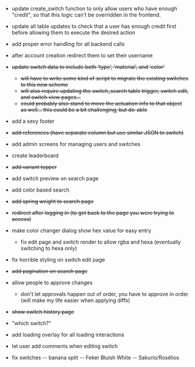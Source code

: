 - update create_switch function to only allow users who have enough "credit", so that this logic can't be overridden in the frontend.
- update all table updates to check that a user has enough credit first before allowing them to execute the desired action
- add proper error handling for all backend calls
- after account creation redirect them to set their username
- ~~update switch data to include both 'type', 'material', and 'color'~~
    - ~~will have to write some kind of script to migrate the existing switches to this new scheme~~
    - ~~will also require updating the switch_search table trigger, switch edit, and switch view pages...~~
    - ~~could probably also stand to move the actuation info to that object as well...  this could be a bit challenging, but do-able~~
- add a sexy footer
- ~~add references (have separate column but use similar JSON to switch)~~
- add admin screens for managing users and switches
- create leaderboard
- ~~add variant topper~~
- add switch preview on search page
- add color based search
- ~~add spring weight to search page~~
- ~~redirect after logging in (to get back to the page you were trying to access)~~
- make color changer dialog show hex value for easy entry
    - fix edit page and switch render to allow rgba and hexa (eventually switching to hexa only)
- fix horrible styling on switch edit page
- ~~add pagination on search page~~
- allow people to approve changes
    - don't let approvals happen out of order, you have to approve in order (will make my life easier when applying diffs)
- ~~show switch history page~~
- "which switch?"
- add loading overlay for all loading interactions
- let user add comments when editing switch

- fix switches
-- banana split
-- Feker Bluish White
-- Sakurio/Rosélios